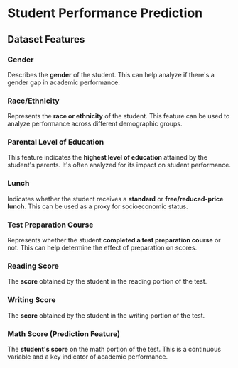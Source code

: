 # Student Performance Prediction

## Dataset Features

### Gender
Describes the **gender** of the student. This can help analyze if there's a gender gap in academic performance.

### Race/Ethnicity
Represents the **race or ethnicity** of the student. This feature can be used to analyze performance across different demographic groups.

### Parental Level of Education
This feature indicates the **highest level of education** attained by the student's parents. It's often analyzed for its impact on student performance.

### Lunch
Indicates whether the student receives a **standard** or **free/reduced-price lunch**. This can be used as a proxy for socioeconomic status.

### Test Preparation Course
Represents whether the student **completed a test preparation course** or not. This can help determine the effect of preparation on scores.

### Reading Score
The **score** obtained by the student in the reading portion of the test.

### Writing Score
The **score** obtained by the student in the writing portion of the test.

### Math Score (Prediction Feature)
The **student's score** on the math portion of the test. This is a continuous variable and a key indicator of academic performance.

